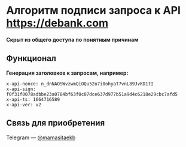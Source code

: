 # Алгоритм подписи запроса к API https://debank.com

**Скрыт из общего доступа по понятным причинам**  

## Функционал
**Генерация заголовков к запросам, например:**

```
x-api-nonce: n_dnNAOSWvzwmQiOQu52o7i0ohyaT7vnL89JvKD1tI    
x-api-sign: f0f31f0078adbbe23a0784bf63f0c07dce637d977b51a9d4c6218e29cbc7afd5  
x-api-ts: 1664716589  
x-api-ver: v2
```

## Связь для приобретения
Telegram — [@mamasitaekb](https://t.me/mamasitaekb)
